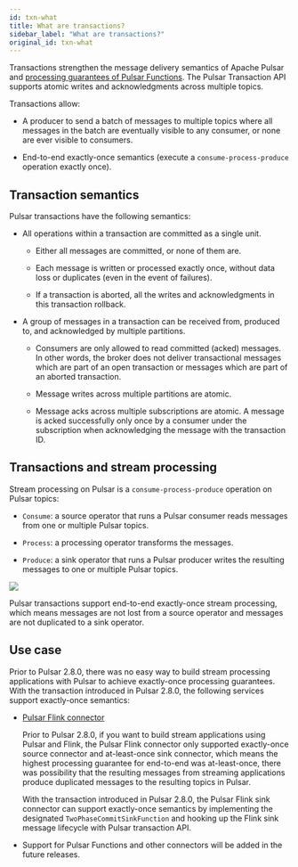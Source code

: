 ```yaml
---
id: txn-what
title: What are transactions?
sidebar_label: "What are transactions?"
original_id: txn-what
---
```


Transactions strengthen the message delivery semantics of Apache Pulsar and [processing guarantees of Pulsar Functions](functions-overview.md#processing-guarantees). The Pulsar Transaction API supports atomic writes and acknowledgments across multiple topics.

Transactions allow:

- A producer to send a batch of messages to multiple topics where all messages in the batch are eventually visible to any consumer, or none are ever visible to consumers.

- End-to-end exactly-once semantics (execute a `consume-process-produce` operation exactly once).

## Transaction semantics

Pulsar transactions have the following semantics:

* All operations within a transaction are committed as a single unit.

  * Either all messages are committed, or none of them are.

  * Each message is written or processed exactly once, without data loss or duplicates (even in the event of failures).

  * If a transaction is aborted, all the writes and acknowledgments in this transaction rollback.

* A group of messages in a transaction can be received from, produced to, and acknowledged by multiple partitions.

  * Consumers are only allowed to read committed (acked) messages. In other words, the broker does not deliver transactional messages which are part of an open transaction or messages which are part of an aborted transaction.

  * Message writes across multiple partitions are atomic.

  * Message acks across multiple subscriptions are atomic. A message is acked successfully only once by a consumer under the subscription when acknowledging the message with the transaction ID.

## Transactions and stream processing

Stream processing on Pulsar is a `consume-process-produce` operation on Pulsar topics:

* `Consume`: a source operator that runs a Pulsar consumer reads messages from one or multiple Pulsar topics.

* `Process`: a processing operator transforms the messages.

* `Produce`: a sink operator that runs a Pulsar producer writes the resulting messages to one or multiple Pulsar topics.

![](/assets/txn-2.png)

Pulsar transactions support end-to-end exactly-once stream processing, which means messages are not lost from a source operator and messages are not duplicated to a sink operator.

## Use case

Prior to Pulsar 2.8.0, there was no easy way to build stream processing applications with Pulsar to achieve exactly-once processing guarantees. With the transaction introduced in Pulsar 2.8.0, the following services support exactly-once semantics:

* [Pulsar Flink connector](https://flink.apache.org/2021/01/07/pulsar-flink-connector-270.html)

  Prior to Pulsar 2.8.0, if you want to build stream applications using Pulsar and Flink, the Pulsar Flink connector only supported exactly-once source connector and at-least-once sink connector, which means the highest processing guarantee for end-to-end was at-least-once, there was possibility that the resulting messages from streaming applications produce duplicated messages to the resulting topics in Pulsar.

  With the transaction introduced in Pulsar 2.8.0, the Pulsar Flink sink connector can support exactly-once semantics by implementing the designated `TwoPhaseCommitSinkFunction` and hooking up the Flink sink message lifecycle with Pulsar transaction API.

* Support for Pulsar Functions and other connectors will be added in the future releases.
